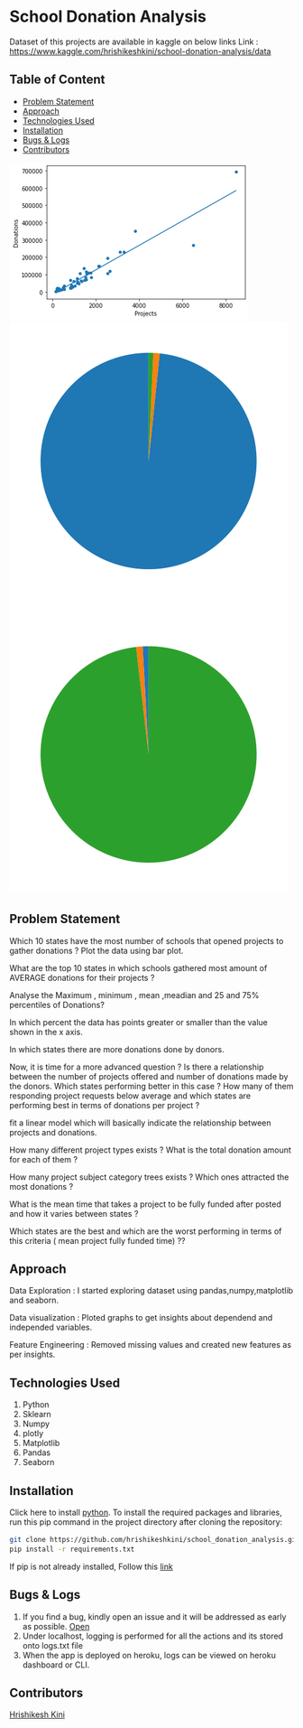 # School Donation Analysis 

Dataset of this projects are available in kaggle on below links
Link : https://www.kaggle.com/hrishikeshkini/school-donation-analysis/data

## Table of Content
  * [Problem Statement](#problem-statement)
  * [Approach](#approach)
  * [Technologies Used](#technologies-used)
  * [Installation](#installation)
  * [Bugs & Logs](#bugs--logs)
  * [Contributors](#contributors)

![Screenshot](download.png)
![Screenshot2](download1.png)

## Problem Statement
Which 10 states have the most number of schools that opened projects to gather donations ? Plot the data using bar plot.

What are the top 10 states in which schools gathered most amount of AVERAGE donations for their projects ?

Analyse the Maximum , minimum , mean ,meadian and 25 and 75% percentiles of Donations?

In which percent the data has points greater or smaller than the value shown in the x axis.

In which states there are more donations done by donors.

Now, it is time for a more advanced question ? Is there a relationship between the number of projects offered and number of donations made by the donors. Which states performing better in this case ? How many of them responding project requests below average and which states are performing best in terms of donations per project ? 

fit a linear model which will basically indicate the relationship between projects and donations.

How many different project types exists ? What is the total donation amount for each of them ?

How many project subject category trees exists ? Which ones attracted the most donations ?

What is the mean time that takes a project to be fully funded after posted and how it varies between states ?

Which states are the best and which are the worst performing in terms of this criteria ( mean project fully funded time) ??

## Approach
Data Exploration : I started exploring dataset using pandas,numpy,matplotlib and seaborn.

Data visualization : Ploted graphs to get insights about dependend and independed variables.

Feature Engineering : Removed missing values and created new features as per insights.

## Technologies Used
 
   1. Python 
   2. Sklearn
   3. Numpy
   4. plotly
   5. Matplotlib
   6. Pandas
   7. Seaborn

## Installation
Click here to install [python](https://www.python.org/downloads/). To install the required packages and libraries, run this pip command in the project directory after cloning the repository:
```bash
git clone https://github.com/hrishikeshkini/school_donation_analysis.git
pip install -r requirements.txt
```
If pip is not already installed, Follow this [link](https://pip.pypa.io/en/stable/installation/)

## Bugs & Logs

1. If you find a bug, kindly open an issue and it will be addressed as early as possible. [Open](https://github.com/hrishikeshkini/school_donation_analysis/issues)
2. Under localhost, logging is performed for all the actions and its stored onto logs.txt file
3. When the app is deployed on heroku, logs can be viewed on  heroku dashboard or CLI.

## Contributors
  [Hrishikesh Kini](https://github.com/hrishikeshkini)




